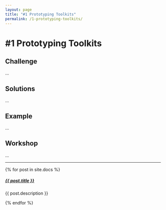 ```yaml
---
layout: page
title: "#1 Prototyping Toolkits"
permalink: /1-prototyping-toolkits/
---
```


# #1 Prototyping Toolkits

## Challenge
...

## Solutions
...

## Example
...

## Workshop
...

<div class="section-index">
    <hr class="panel-line">
    {% for post in site.docs  %}        
    <div class="entry">
    <h5><a href="{{ post.url | prepend: site.baseurl }}">{{ post.title }}</a></h5>
    <p>{{ post.description }}</p>
    </div>{% endfor %}
</div>